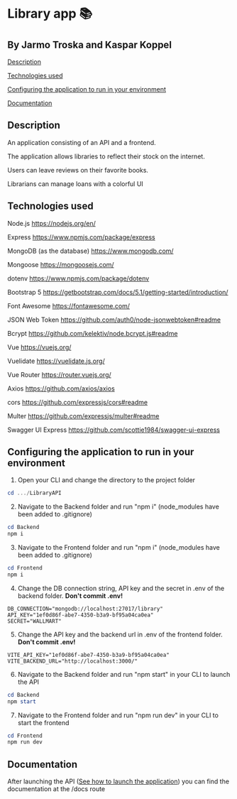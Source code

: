 # Library app :books:

## By Jarmo Troska and Kaspar Koppel

[Description](#description)

[Technologies used](#technologies-used)

[Configuring the application to run in your environment](#configuring-the-application-to-run-in-your-environment)

[Documentation](#documentation)


## Description

An application consisting of an API and a frontend.

The application allows libraries to reflect their stock on the internet.

Users can leave reviews on their favorite books.

Librarians can manage loans with a colorful UI

## Technologies used

Node.js https://nodejs.org/en/

Express https://www.npmjs.com/package/express

MongoDB (as the database) https://www.mongodb.com/

Mongoose https://mongoosejs.com/

dotenv https://www.npmjs.com/package/dotenv

Bootstrap 5 https://getbootstrap.com/docs/5.1/getting-started/introduction/

Font Awesome https://fontawesome.com/

JSON Web Token https://github.com/auth0/node-jsonwebtoken#readme

Bcrypt https://github.com/kelektiv/node.bcrypt.js#readme

Vue https://vuejs.org/

Vuelidate https://vuelidate.js.org/

Vue Router https://router.vuejs.org/

Axios https://github.com/axios/axios

cors https://github.com/expressjs/cors#readme

Multer https://github.com/expressjs/multer#readme

Swagger UI Express https://github.com/scottie1984/swagger-ui-express

## Configuring the application to run in your environment

1. Open your CLI and change the directory to the project folder

```powershell
cd .../LibraryAPI
```

2. Navigate to the Backend folder and run "npm i" (node_modules have been added to .gitignore)

```powershell
cd Backend
npm i
```

3. Navigate to the Frontend folder and run "npm i" (node_modules have been added to .gitignore)

```powershell
cd Frontend
npm i
```

4. Change the DB connection string, API key and the secret in .env of the backend folder. **Don't commit .env!**

```
DB_CONNECTION="mongodb://localhost:27017/library"
API_KEY="1ef0d86f-abe7-4350-b3a9-bf95a04ca0ea"
SECRET="WALLMART"
```

5. Change the API key and the backend url in .env of the frontend folder. **Don't commit .env!**

```
VITE_API_KEY="1ef0d86f-abe7-4350-b3a9-bf95a04ca0ea"
VITE_BACKEND_URL="http://localhost:3000/"
```

6. Navigate to the Backend folder and run "npm start" in your CLI to launch the API

```powershell
cd Backend
npm start
```

7. Navigate to the Frontend folder and run "npm run dev" in your CLI to start the frontend
```powershell
cd Frontend
npm run dev
```

## Documentation

After launching the API ([See how to launch the application](#configuring-the-application-to-run-in-your-environment)) you can find the documentation at the /docs route